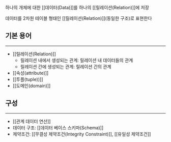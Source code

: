 
하나의 개체에 대한 [[데이터(Data)]]를 하나의 [[릴레이션(Relation)]]에 저장

데이터를 2차원 테이블 형태인 [[릴레이션(Relation)]](동일한 구조)로 표현한다 

## **기본 용어**
---
+ [[릴레이션(Relation)]]
	+ 릴레이션 내에서 생성되는 관계: 릴레이션 내 데이터들의 관계
	+ 릴레이션 간에 생성되는 관계: 릴레이션 간의 관계
+ [[속성(attribute)]]
+ [[투플(tuple))]]
+ [[도메인(domain)]]

## **구성**
---
+ [[관계 데이터 연산]]
+ 데이터 구조: [[데이터 베이스 스키마(Schema)]] 
+ 제약조건: [[무결성 제약조건(Integrity Constraint)]], [[유일성 제약조건]]